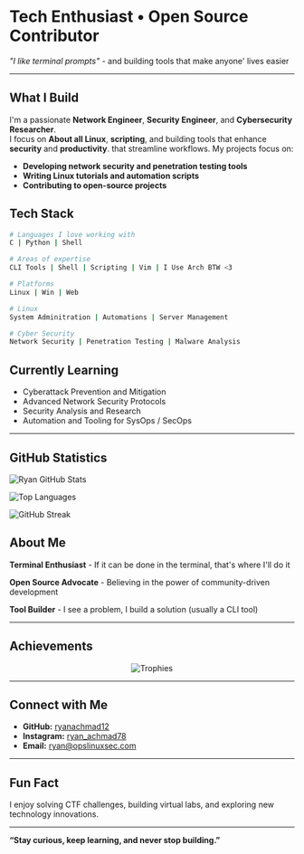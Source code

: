 # Tech Enthusiast • Open Source Contributor

*"I like terminal prompts"* - and building tools that make anyone' lives easier

---

## What I Build
I'm a passionate **Network Engineer**, **Security Engineer**, and **Cybersecurity Researcher**.  
I focus on **About all Linux**, **scripting**, and building tools that enhance **security** and **productivity**. that streamline workflows. My projects focus on:

- **Developing network security and penetration testing tools**   
- **Writing Linux tutorials and automation scripts**  
- **Contributing to open-source projects**

## Tech Stack
```bash
# Languages I love working with
C | Python | Shell

# Areas of expertise
CLI Tools | Shell | Scripting | Vim | I Use Arch BTW <3

# Platforms
Linux | Win | Web

# Linux
System Adminitration | Automations | Server Management

# Cyber Security
Network Security | Penetration Testing | Malware Analysis
```

## Currently Learning

- Cyberattack Prevention and Mitigation  
- Advanced Network Security Protocols  
- Security Analysis and Research  
- Automation and Tooling for SysOps / SecOps  

---

## GitHub Statistics

![Ryan GitHub Stats](https://github-readme-stats.vercel.app/api?username=ryanachmad12&show_icons=true&theme=dark&bg_color=0d1117&border_color=30363d&icon_color=58a6ff&title_color=58a6ff&text_color=c9d1d9)  

 ![Top Languages](https://github-readme-stats.vercel.app/api/top-langs/?username=ryanachmad12&layout=compact&theme=dark&bg_color=0d1117&border_color=30363d&title_color=58a6ff&text_color=c9d1d9)

![GitHub Streak](https://github-readme-streak-stats.herokuapp.com/?user=ryanachmad12&theme=dark&hide_border=true)  


## About Me

**Terminal Enthusiast** - If it can be done in the terminal, that's where I'll do it

**Open Source Advocate** - Believing in the power of community-driven development

**Tool Builder** - I see a problem, I build a solution (usually a CLI tool)

---

## Achievements

<div align="center">

![Trophies](https://github-profile-trophy.vercel.app/?username=ryanachmad12&theme=flat&no-frame=true&margin-w=10&margin-h=10)

</div>

---

## Connect with Me

- **GitHub:** [ryanachmad12](https://github.com/ryanachmad12)  
- **Instagram:** [ryan_achmad78](https://instagram.com/ryan_achmad78)  
- **Email:** [ryan@opslinuxsec.com](mailto:ryan@opslinuxsec.com)  

---

## Fun Fact

I enjoy solving CTF challenges, building virtual labs, and exploring new technology innovations.

---

**“Stay curious, keep learning, and never stop building.”**
